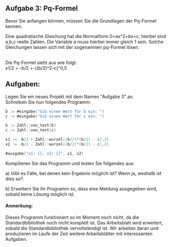 ## Aufgabe 3: Pq-Formel

Bevor Sie anfangen können, müssen Sie die Grundlagen der Pq-Formel kennen. 

Eine quadratische Gleichung hat die Normalform 0=ax^2+bx+c, hierbei sind a,b,c reelle Zahlen.
 Die Variable a muss hierbei immer gleich 1 sein. 
 Solche Gleichungen lassen sich mit der sogenannten pq-Formel lösen. 

<BR>
Die Pq-Formel sieht aus wie folgt: 
<BR>
x1/2 = -b/2 +-((b/2)^2-c)^0,5 <BR>


## Aufgaben: <BR>
Legen Sie ein neues Projekt mit dem Namen "Aufgabe 3" an.<BR>
Schreiben Sie nun folgendes Programm:

```go
b := #eingabe("Gib einen Wert für b ein: ")
c := #eingabe("Gib einen Wert für c ein: ")

b := Zahl::von_text(b)
c := Zahl::von_text(c)

x1 := -b/2 + Zahl::wurzel((b/2)*(b/2) - c),2)
x2 := -b/2 - Zahl::wurzel((b/2)*(b/2) - c),2)

#ausgabe("x1: {}, x2: {}", x1, x2) 
```
Kompilieren Sie das Programm und testen Sie folgendes aus:<BR>

a) Gibt es Fälle, bei denen kein Ergebnis möglich ist? Wenn ja, weshalb ist dies so?.<BR>

b) Erweitern Sie ihr Programm so, dass eine Meldung ausgegeben wird, sobald keine Lösung möglich ist.

#### Anmerkung: 
Dieses Programm funktioniert so im Moment noch nicht, da die Standardbibliothek noch nicht komplett ist. Das Arbeitsblatt wird erweitert, sobald die Standardbibliothek vervollständigt ist. Wir arbeiten daran und produzieren im Laufe der Zeit weitere Arbeitsblätter mit interessanten Aufgaben.